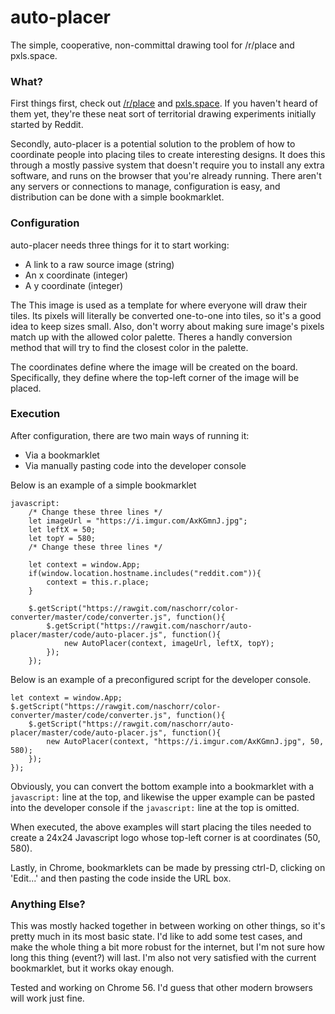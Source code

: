 # auto-placer
The simple, cooperative, non-committal drawing tool for /r/place and pxls.space.

### What?
First things first, check out [/r/place](https://www.reddit.com/r/place/) and [pxls.space](http://pxls.space/). If you haven't heard of them yet, they're these neat sort of territorial drawing experiments initially started by Reddit.

Secondly, auto-placer is a potential solution to the problem of how to coordinate people into placing tiles to create interesting designs. It does this through a mostly passive system that doesn't require you to install any extra software, and runs on the browser that you're already running. There aren't any servers or connections to manage, configuration is easy, and distribution can be done with a simple bookmarklet.

### Configuration
auto-placer needs three things for it to start working:
- A link to a raw source image (string)
- An x coordinate (integer)
- A y coordinate (integer)
  
The This image is used as a template for where everyone will draw their tiles. Its pixels will literally be converted one-to-one into tiles, so it's a good idea to keep sizes small. Also, don't worry about making sure image's pixels match up with the allowed color palette. Theres a handly conversion method that will try to find the closest color in the palette.

The coordinates define where the image will be created on the board. Specifically, they define where the top-left corner of the image will be placed.

### Execution
After configuration, there are two main ways of running it:
- Via a bookmarklet
- Via manually pasting code into the developer console

Below is an example of a simple bookmarklet
```
javascript:
	/* Change these three lines */
	let imageUrl = "https://i.imgur.com/AxKGmnJ.jpg";
	let leftX = 50;
	let topY = 580;
	/* Change these three lines */

	let context = window.App;
	if(window.location.hostname.includes("reddit.com")){
		context = this.r.place;
	}

	$.getScript("https://rawgit.com/naschorr/color-converter/master/code/converter.js", function(){
		$.getScript("https://rawgit.com/naschorr/auto-placer/master/code/auto-placer.js", function(){
			new AutoPlacer(context, imageUrl, leftX, topY);
		});
	});
```

Below is an example of a preconfigured script for the developer console.
```
let context = window.App;
$.getScript("https://rawgit.com/naschorr/color-converter/master/code/converter.js", function(){
	$.getScript("https://rawgit.com/naschorr/auto-placer/master/code/auto-placer.js", function(){
		new AutoPlacer(context, "https://i.imgur.com/AxKGmnJ.jpg", 50, 580);
	});
});
```

Obviously, you can convert the bottom example into a bookmarklet with a `javascript:` line at the top, and likewise the upper example can be pasted into the developer console if the `javascript:` line at the top is omitted.

When executed, the above examples will start placing the tiles needed to create a 24x24 Javascript logo whose top-left corner is at coordinates (50, 580).

Lastly, in Chrome, bookmarklets can be made by pressing ctrl-D, clicking on 'Edit...' and then pasting the code inside the URL box.

### Anything Else?
This was mostly hacked together in between working on other things, so it's pretty much in its most basic state. I'd like to add some test cases, and make the whole thing a bit more robust for the internet, but I'm not sure how long this thing (event?) will last. I'm also not very satisfied with the current bookmarklet, but it works okay enough.

Tested and working on Chrome 56. I'd guess that other modern browsers will work just fine.
